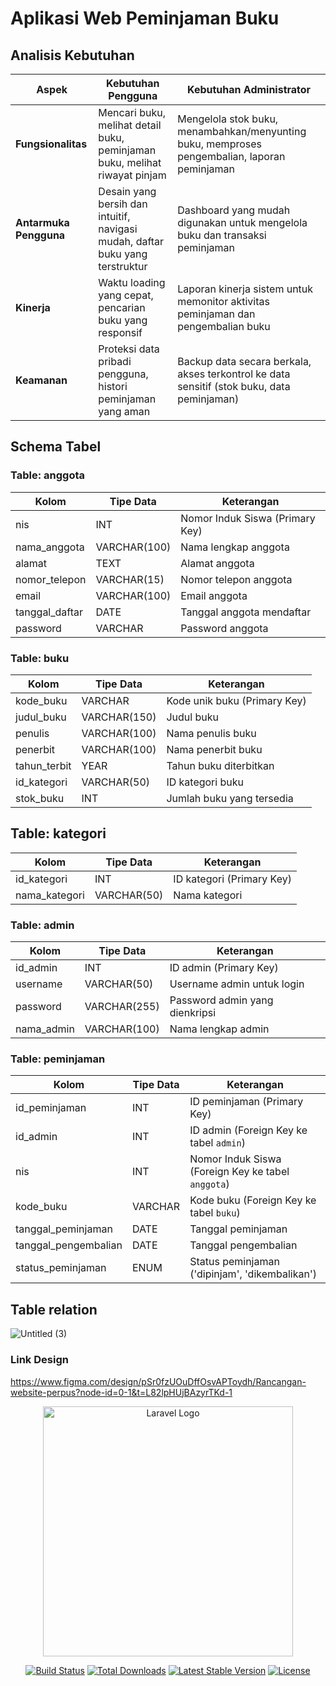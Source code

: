 # Aplikasi Web Peminjaman Buku

## Analisis Kebutuhan

| **Aspek**              | **Kebutuhan Pengguna**                                                        | **Kebutuhan Administrator**                                                                  |
| ---------------------- | ----------------------------------------------------------------------------- | -------------------------------------------------------------------------------------------- |
| **Fungsionalitas**     | Mencari buku, melihat detail buku, peminjaman buku, melihat riwayat pinjam    | Mengelola stok buku, menambahkan/menyunting buku, memproses pengembalian, laporan peminjaman |
| **Antarmuka Pengguna** | Desain yang bersih dan intuitif, navigasi mudah, daftar buku yang terstruktur | Dashboard yang mudah digunakan untuk mengelola buku dan transaksi peminjaman                 |
| **Kinerja**            | Waktu loading yang cepat, pencarian buku yang responsif                       | Laporan kinerja sistem untuk memonitor aktivitas peminjaman dan pengembalian buku            |
| **Keamanan**           | Proteksi data pribadi pengguna, histori peminjaman yang aman                  | Backup data secara berkala, akses terkontrol ke data sensitif (stok buku, data peminjaman)   |

## Schema Tabel

### Table: anggota

| Kolom          | Tipe Data    | Keterangan                      |
| -------------- | ------------ | ------------------------------- |
| nis            | INT          | Nomor Induk Siswa (Primary Key) |
| nama_anggota   | VARCHAR(100) | Nama lengkap anggota            |
| alamat         | TEXT         | Alamat anggota                  |
| nomor_telepon  | VARCHAR(15)  | Nomor telepon anggota           |
| email          | VARCHAR(100) | Email anggota                   |
| tanggal_daftar | DATE         | Tanggal anggota mendaftar       |
| password       | VARCHAR      | Password anggota                |

### Table: buku

| Kolom        | Tipe Data    | Keterangan                   |
| ------------ | ------------ | ---------------------------- |
| kode_buku    | VARCHAR      | Kode unik buku (Primary Key) |
| judul_buku   | VARCHAR(150) | Judul buku                   |
| penulis      | VARCHAR(100) | Nama penulis buku            |
| penerbit     | VARCHAR(100) | Nama penerbit buku           |
| tahun_terbit | YEAR         | Tahun buku diterbitkan       |
| id_kategori  | VARCHAR(50)  | ID kategori buku             |
| stok_buku    | INT          | Jumlah buku yang tersedia    |

## Table: kategori

| Kolom         | Tipe Data   | Keterangan                |
| ------------- | ----------- | ------------------------- |
| id_kategori   | INT         | ID kategori (Primary Key) |
| nama_kategori | VARCHAR(50) | Nama kategori             |

### Table: admin

| Kolom      | Tipe Data    | Keterangan                     |
| ---------- | ------------ | ------------------------------ |
| id_admin   | INT          | ID admin (Primary Key)         |
| username   | VARCHAR(50)  | Username admin untuk login     |
| password   | VARCHAR(255) | Password admin yang dienkripsi |
| nama_admin | VARCHAR(100) | Nama lengkap admin             |

### Table: peminjaman

| Kolom                | Tipe Data | Keterangan                                         |
| -------------------- | --------- | -------------------------------------------------- |
| id_peminjaman        | INT       | ID peminjaman (Primary Key)                        |
| id_admin             | INT       | ID admin (Foreign Key ke tabel `admin`)            |
| nis                  | INT       | Nomor Induk Siswa (Foreign Key ke tabel `anggota`) |
| kode_buku            | VARCHAR   | Kode buku (Foreign Key ke tabel `buku`)            |
| tanggal_peminjaman   | DATE      | Tanggal peminjaman                                 |
| tanggal_pengembalian | DATE      | Tanggal pengembalian                               |
| status_peminjaman    | ENUM      | Status peminjaman ('dipinjam', 'dikembalikan')     |

## Table relation

![Untitled (3)](https://github.com/user-attachments/assets/40bf0054-50fe-4e16-9700-1c439743bb96)

### Link Design

https://www.figma.com/design/pSr0fzUOuDffOsvAPToydh/Rancangan-website-perpus?node-id=0-1&t=L82lpHUjBAzyrTKd-1

<p align="center"><a href="https://laravel.com" target="_blank"><img src="https://raw.githubusercontent.com/laravel/art/master/logo-lockup/5%20SVG/2%20CMYK/1%20Full%20Color/laravel-logolockup-cmyk-red.svg" width="400" alt="Laravel Logo"></a></p>

<p align="center">
<a href="https://github.com/laravel/framework/actions"><img src="https://github.com/laravel/framework/workflows/tests/badge.svg" alt="Build Status"></a>
<a href="https://packagist.org/packages/laravel/framework"><img src="https://img.shields.io/packagist/dt/laravel/framework" alt="Total Downloads"></a>
<a href="https://packagist.org/packages/laravel/framework"><img src="https://img.shields.io/packagist/v/laravel/framework" alt="Latest Stable Version"></a>
<a href="https://packagist.org/packages/laravel/framework"><img src="https://img.shields.io/packagist/l/laravel/framework" alt="License"></a>
</p>

